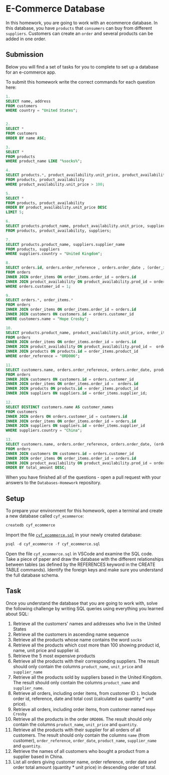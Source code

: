 # E-Commerce Database

In this homework, you are going to work with an ecommerce database. In this database, you have `products` that `consumers` can buy from different `suppliers`. Customers can create an `order` and several products can be added in one order.

## Submission

Below you will find a set of tasks for you to complete to set up a database for an e-commerce app.

To submit this homework write the correct commands for each question here:
```sql
1.
SELECT name, address
FROM customers
WHERE country = "United States";


2.
SELECT *
FROM customers
ORDER BY name ASC;

3.
SELECT *
FROM products
WHERE product_name LIKE "%socks%";

4.
SELECT products.*, product_availability.unit_price, product_availability.supp_id
FROM products, product_availability
WHERE product_availability.unit_price > 100;

5.
SELECT *
FROM products, product_availability
ORDER BY product_availability.unit_price DESC
LIMIT 5;

6.
SELECT products.product_name, product_availability.unit_price, suppliers.supplier_name
FROM products, product_availability, suppliers;

7.
SELECT products.product_name, suppliers.supplier_name
FROM products, suppliers
WHERE suppliers.country = "United Kingdom";

8.
SELECT orders.id, orders.order_reference , orders.order_date , (order_items.quantity * product_availability.unit_price) as total_cost 
FROM orders
INNER JOIN order_items ON order_items.order_id = orders.id
INNER JOIN product_availability ON product_availability.prod_id = order_items.product_id
WHERE orders.customer_id = 1;

9.
SELECT orders.*, order_items.*
FROM orders
INNER JOIN order_items ON order_items.order_id = orders.id
INNER JOIN customers ON customers.id = orders.customer_id
WHERE customers.name = "Hope Crosby";

10.
SELECT products.product_name, product_availability.unit_price, order_items.quantity
FROM orders
INNER JOIN order_items ON order_items.order_id = orders.id
INNER JOIN product_availability ON product_availability.prod_id =  order_items.product_id
INNER JOIN products ON products.id = order_items.product_id
WHERE order_reference = "ORD006";

11.
SELECT customers.name, orders.order_reference, orders.order_date, products.product_name, suppliers.supplier_name, order_items.quantity
FROM orders
INNER JOIN customers ON customers.id = orders.customer_id
INNER JOIN order_items ON order_items.order_id =  orders.id
INNER JOIN products ON products.id = order_items.product_id
INNER JOIN suppliers ON suppliers.id = order_items.supplier_id;

12.
SELECT DISTINCT customers.name AS customer_names
FROM customers
INNER JOIN orders ON orders.customer_id = customers.id
INNER JOIN order_items ON order_items.order_id = orders.id
INNER JOIN suppliers ON suppliers.id = order_items.supplier_id
WHERE suppliers.country = "China";

13.
SELECT customers.name, orders.order_reference, orders.order_date, (order_items.quantity * product_availability.unit_price) AS total_amount
FROM orders
INNER JOIN customers ON customers.id = orders.customer_id
INNER JOIN order_items ON order_items.order_id = orders.id
INNER JOIN product_availability ON product_availability.prod_id = order_items.product_id
ORDER BY total_amount DESC;
```

When you have finished all of the questions - open a pull request with your answers to the `Databases-Homework` repository.

## Setup

To prepare your environment for this homework, open a terminal and create a new database called `cyf_ecommerce`:

```sql
createdb cyf_ecommerce
```

Import the file [`cyf_ecommerce.sql`](./cyf_ecommerce.sql) in your newly created database:

```sql
psql -d cyf_ecommerce -f cyf_ecommerce.sql
```

Open the file `cyf_ecommerce.sql` in VSCode and examine the SQL code. Take a piece of paper and draw the database with the different relationships between tables (as defined by the REFERENCES keyword in the CREATE TABLE commands). Identify the foreign keys and make sure you understand the full database schema.

## Task

Once you understand the database that you are going to work with, solve the following challenge by writing SQL queries using everything you learned about SQL:

1. Retrieve all the customers' names and addresses who live in the United States
2. Retrieve all the customers in ascending name sequence
3. Retrieve all the products whose name contains the word `socks`
4. Retrieve all the products which cost more than 100 showing product id, name, unit price and supplier id.
5. Retrieve the 5 most expensive products
6. Retrieve all the products with their corresponding suppliers. The result should only contain the columns `product_name`, `unit_price` and `supplier_name`
7. Retrieve all the products sold by suppliers based in the United Kingdom. The result should only contain the columns `product_name` and `supplier_name`.
8. Retrieve all orders, including order items, from customer ID `1`. Include order id, reference, date and total cost (calculated as quantity * unit price).
9. Retrieve all orders, including order items, from customer named `Hope Crosby`
10. Retrieve all the products in the order `ORD006`. The result should only contain the columns `product_name`, `unit_price` and `quantity`.
11. Retrieve all the products with their supplier for all orders of all customers. The result should only contain the columns `name` (from customer), `order_reference`, `order_date`, `product_name`, `supplier_name` and `quantity`.
12. Retrieve the names of all customers who bought a product from a supplier based in China.
13. List all orders giving customer name, order reference, order date and order total amount (quantity * unit price) in descending order of total.

